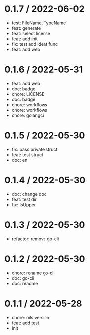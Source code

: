 
0.1.7 / 2022-06-02
==================

* test: FileName, TypeName
* feat: generate
* feat: select license
* feat: add init
* fix: test add ident func
* feat: add web

0.1.6 / 2022-05-31
==================

* feat: add web
* doc: badge
* chore: LICENSE
* doc: badge
* chore: workflows
* chore: workflows
* chore: golangci

0.1.5 / 2022-05-30
==================

* fix: pass private struct
* feat: test struct
* doc: en

0.1.4 / 2022-05-30
==================

* doc: change doc
* feat: test dir
* fix: IsUpper

0.1.3 / 2022-05-30
==================

* refactor: remove go-cli

0.1.2 / 2022-05-30
==================

* chore: rename go-cli
* doc: go-cli
* doc: readme

0.1.1 / 2022-05-28
==================

* chore: oils version
* feat: add test
* init
